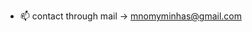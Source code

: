 - 📫 contact through mail -> mnomyminhas@gmail.com

<!---
nomi1134/nomi1134 is a ✨ special ✨ repository because its `README.md` (this file) appears on your GitHub profile.
You can click the Preview link to take a look at your changes.
--->
